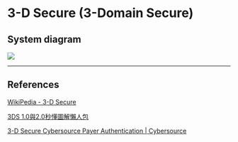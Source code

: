 3-D Secure (3-Domain Secure)
==========


## System diagram

![](http://www.plantuml.com/plantuml/proxy?src=https://raw.githubusercontent.com/yidas/web-service-architectures/master/payment/3ds/squence-diagram.plantuml)


---

## References

[WikiPedia - 3-D Secure](https://en.wikipedia.org/wiki/3-D_Secure)

[3DS 1.0與2.0秒懂圖解懶人包](https://www.sunpay.com.tw/2021/10/12/3ds-1-0%E8%88%872-0%E7%A7%92%E6%87%82%E5%9C%96%E8%A7%A3%E6%87%B6%E4%BA%BA%E5%8C%85/)

[3-D Secure Cybersource Payer Authentication | Cybersource](https://www.cybersource.com/en-ap/solutions/fraud-and-risk-management/payer-authentication-for-3d-secure.html)
